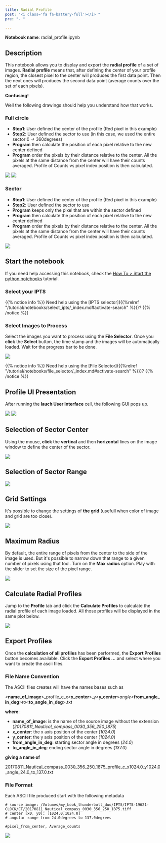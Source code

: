 ```yaml
---
title: Radial Profile
post: "<i class='fa fa-battery-full'></i> "
pre: "- "

---
```


**Notebook name**: radial_profile.ipynb

## Description

This notebook allows you to display and export the **radial profile** of a set of images. **Radial profile** means
that, after defining the center of your profile region, the closest pixel to the center will produces the first
data point. Then the next ones will produces the second data point (average counts over the set of each pixels).

**Confusing!**

Well the following drawings should help you understand how that works.

### Full circle

* **Step1**: User defined the center of the profile (Red pixel in this example)
* **Step2**: User defined the sector to use (in this case, we used the entire sector 0 -> 360degrees)
* **Program** then calculate the position of each pixel relative to the new center defined
* **Program** order the pixels by their distance relative to the center. All the pixels at the same distance from the
center will have their counts averaged. Profile of Counts vs pixel index position is then calculated.
<img src='/tutorial/notebooks/radial_profile/images/radial_profile_schema1.png' />
<img src='/tutorial/notebooks/radial_profile/images/radial_profile_schema2.png' />

### Sector

* **Step1**: User defined the center of the profile (Red pixel in this example)
* **Step2**: User defined the sector to use
* **Program** keeps only the pixel that are within the sector defined
* **Program** then calculate the position of each pixel relative to the new center defined
* **Program** order the pixels by their distance relative to the center. All the pixels at the same distance from the
center will have their counts averaged. Profile of Counts vs pixel index position is then calculated.
<img src='/tutorial/notebooks/radial_profile/images/radial_profile_schema3.png' />

## Start the notebook

If you need help accessing this notebook, check the [How To > Start the python
notebooks](/en/tutorial/how_to_start_notebooks) tutorial.

### Select your IPTS

{{% notice info %}}
Need help using the [IPTS selector]({{%relref "/tutorial/notebooks/select_ipts/_index.md#activate-search" %}})?
{{% /notice %}}

### Select Images to Process

Select the images you want to process using the **File Selector**. Once you **click** the **Select** button, the time
stamp and the images will be automatically loaded. Wait for the progress bar to be done.

<img src='/tutorial/notebooks/calibrated_transmission/images/select_files.gif' />

{{% notice info %}}
Need help using the [File Selector]({{%relref "/tutorial/notebooks/file_selector/_index.md#activate-search" %}})?
{{% /notice %}}

## Profile UI Presentation

After running the **lauch User Interface** cell, the following GUI pops up.

<img src='/tutorial/notebooks/radial_profile/images/ui_presentation_1.png' />
<img src='/tutorial/notebooks/radial_profile/images/ui_presentation_2.png' />

## Selection of Sector Center

Using the mouse, **click** the **vertical** and then **horizontal** lines on the image window to define the
center of the sector.

<img src='/tutorial/notebooks/radial_profile/images/sector_center.gif' />

## Selection of Sector Range

<img src='/tutorial/notebooks/radial_profile/images/sector_range.gif' />

## Grid Settings

It's possible to change the settings of **the grid** (usefull when color of image and grid are too close).

<img src='/tutorial/notebooks/radial_profile/images/grid_settings.gif' />

## Maximum Radius

By default, the entire range of pixels from the center to the side of the image is used. But it's possible
to narrow down that range to a given number of pixels using that tool. Turn on the **Max radius** option. Play
with the slider to set the size of the pixel range. 

<img src='/tutorial/notebooks/radial_profile/images/max_radius.gif' />

## Calculate Radial Profiles

Jump to the **Profile** tab and click the **Calculate Profiles** to calculate the radial profile of each image loaded.
All those profiles will be displayed in the same plot below.

<img src='/tutorial/notebooks/radial_profile/images/calculate_profiles.gif' />

## Export Profiles

Once the **calculation of all profiles** has been performed, the **Export Profiles** button becomes available. Click
the **Export Profiles ...** and select where you want to create the ascii files.

### File Name Convention

The ASCII files creates will have the names bases such as

\<**name_of_image**>_profile_c_x\<**x_center**>_y<**y_center**>_angle_\<**from_angle_in_deg**>_to_\<**to_angle_in_deg**>.txt

__where__:

 * **name_of_image**: is the name of the source image without the extension (*20170811_Nautical_compass_0030_356_250_1875*)
 * **x_center**: the x axis position of the center (*1024.0*)
 * **y_center**: the y axis position of the center (*1024.0*)
 * **from_angle_in_deg**: starting sector angle in degrees (*24.0*)
 * **to_angle_in_deg**: ending sector angle in degrees (*137.0*)

**giving a name of**

20170811_Nautical_compass_0030_356_250_1875_profile_c_x1024.0_y1024.0_angle_24.0_to_137.0.txt

### File Format

Each ASCII file produced start with the following metadata

```
# source image: /Volumes/my_book_thunderbolt_duo/IPTS/IPTS-19621-CLOCK/CT/20170811_Nautical_compass_0030_356_250_1875.tiff
# center [x0, y0]: [1024.0,1024.0]
# angular range from 24.0degrees to 137.0degrees

#pixel_from_center, Average_counts
```

<img src='/tutorial/notebooks/radial_profile/images/profiles_ascii_files.png' />


